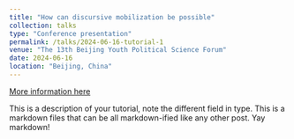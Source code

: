 ```yaml
---
title: "How can discursive mobilization be possible"
collection: talks
type: "Conference presentation"
permalink: /talks/2024-06-16-tutorial-1
venue: "The 13th Beijing Youth Political Science Forum"
date: 2024-06-16
location: "Beijing, China"
---
```


[More information here](http://exampleurl.com)

This is a description of your tutorial, note the different field in type. This is a markdown files that can be all markdown-ified like any other post. Yay markdown!
